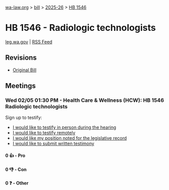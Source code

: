 [wa-law.org](/) > [bill](/bill/) > [2025-26](/bill/2025-26/) > [HB 1546](/bill/2025-26/hb/1546/)

# HB 1546 - Radiologic technologists
[leg.wa.gov](https://app.leg.wa.gov/billsummary?BillNumber=1546&Year=2025&Initiative=false) | [RSS Feed](./rss.xml)

## Revisions
* [Original Bill](1/)

## Meetings
### Wed 02/05 01:30 PM - Health Care & Wellness (HCW): HB 1546 Radiologic technologists
Sign up to testify:
* [I would like to testify in person during the hearing](https://app.leg.wa.gov/csi/Testifier/Add?chamber=House&mId=32621&aId=162468&caId=25438&tId=1)
* [I would like to testify remotely](https://app.leg.wa.gov/csi/Testifier/Add?chamber=House&mId=32621&aId=162468&caId=25438&tId=2)
* [I would like my position noted for the legislative record](https://app.leg.wa.gov/csi/Testifier/Add?chamber=House&mId=32621&aId=162468&caId=25438&tId=3)
* [I would like to submit written testimony](https://app.leg.wa.gov/csi/Testifier/Add?chamber=House&mId=32621&aId=162468&caId=25438&tId=4)

#### 0 👍 - Pro

#### 0 👎 - Con

#### 0 ❓ - Other
